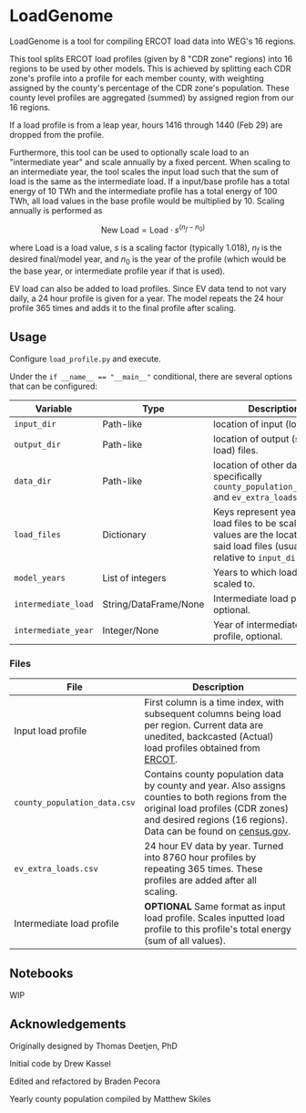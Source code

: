 # LoadGenome

LoadGenome is a tool for compiling ERCOT load data into WEG's 16 regions.

This tool splits ERCOT load profiles (given by 8 "CDR zone" regions) into 16 regions to be used by other models.
This is achieved by splitting each CDR zone's profile into a profile for each member county, with weighting assigned by the county's percentage of the CDR zone's population.
These county level profiles are aggregated (summed) by assigned region from our 16 regions.

If a load profile is from a leap year, hours 1416 through 1440 (Feb 29) are dropped from the profile.

Furthermore, this tool can be used to optionally scale load to an "intermediate year" and scale annually by a fixed percent.
When scaling to an intermediate year, the tool scales the input load such that the sum of load is the same as the intermediate load. If a input/base profile has a total energy of 10 TWh and the intermediate profile has a total energy of 100 TWh, all load values in the base profile would be multiplied by 10.
Scaling annually is performed as

$$ \text{New Load} = \text{Load} \cdot s^{(n_f-n_0)}$$

where $\text{Load}$ is a load value, $s$ is a scaling factor (typically 1.018), $n_f$ is the desired final/model year, and $n_0$ is the year of the profile (which would be the base year, or intermediate profile year if that is used).

EV load can also be added to load profiles. Since EV data tend to not vary daily, a 24 hour profile is given for a year. The model repeats the 24 hour profile 365 times and adds it to the final profile after scaling.

## Usage

Configure `load_profile.py` and execute.

Under the `if __name__ == "__main__"` conditional, there are several options that can be configured:

| Variable | Type | Description |
| -----    | ---  | ---         |
| `input_dir` | Path-like | location of input (load) files. |
| `output_dir` | Path-like | location of output (scaled load) files. |
| `data_dir` | Path-like | location of other data, specifically `county_population_data.csv` and `ev_extra_loads.csv`. |
| `load_files` | Dictionary | Keys represent years of load files to be scaled while values are the locations of said load files (usually relative to `input_dir`). |
| `model_years` | List of integers | Years to which load will be scaled to. |
| `intermediate_load` | String/DataFrame/None | Intermediate load profile, optional.|
| `intermediate_year` | Integer/None | Year of intermediate load profile, optional.|

### Files

| File | Description |
| ---  | ---         |
| Input load profile | First column is a time index, with subsequent columns being load per region. Current data are unedited, backcasted (Actual) load profiles obtained from [ERCOT](https://www.ercot.com/mktinfo/loadprofile/alp).|
| `county_population_data.csv` | Contains county population data by county and year. Also assigns counties to both regions from the original load profiles (CDR zones) and desired regions (16 regions). Data can be found on [census.gov](https://www.census.gov/programs-surveys/popest/data/tables.html).|
|`ev_extra_loads.csv` | 24 hour EV data by year. Turned into 8760 hour profiles by repeating 365 times. These profiles are added after all scaling.|
|Intermediate load profile | **OPTIONAL** Same format as input load profile. Scales inputted load profile to this profile's total energy (sum of all values).|

## Notebooks

WIP

## Acknowledgements

Originally designed by Thomas Deetjen, PhD

Initial code by Drew Kassel

Edited and refactored by Braden Pecora

Yearly county population compiled by Matthew Skiles
